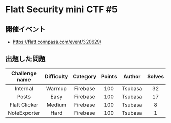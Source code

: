 # Flatt Security mini CTF #5

## 開催イベント

- https://flatt.connpass.com/event/320629/

## 出題した問題

| Challenge name | Difficulty | Category | Points | Author | Solves |
|:-:|:-:|:-:|:-:|:-:|:-:|
| Internal | Warmup | Firebase | 100 | Tsubasa | 32 |
| Posts | Easy | Firebase | 100 | Tsubasa | 17 |
| Flatt Clicker | Medium | Firebase | 100 | Tsubasa | 8 |
| NoteExporter | Hard | Firebase | 100 | Tsubasa | 1 |
